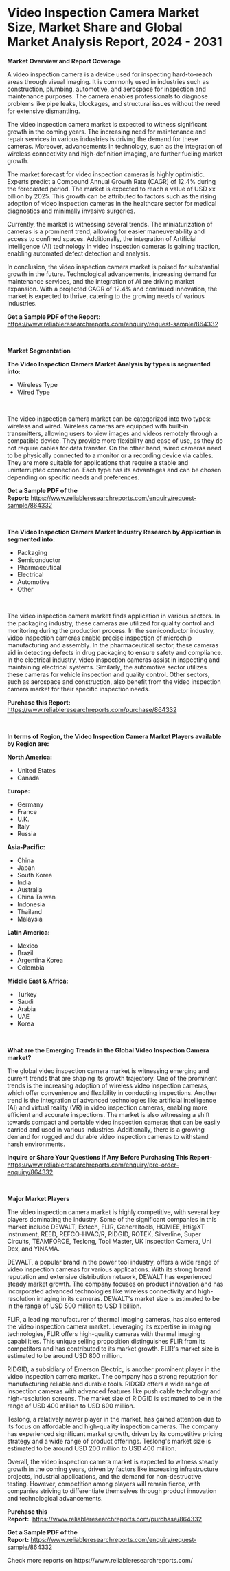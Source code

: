 <p><h1>Video Inspection Camera Market Size, Market Share and Global Market Analysis Report, 2024 - 2031</h1></p><p><strong>Market Overview and Report Coverage</strong></p>
<p><p>A video inspection camera is a device used for inspecting hard-to-reach areas through visual imaging. It is commonly used in industries such as construction, plumbing, automotive, and aerospace for inspection and maintenance purposes. The camera enables professionals to diagnose problems like pipe leaks, blockages, and structural issues without the need for extensive dismantling.</p><p>The video inspection camera market is expected to witness significant growth in the coming years. The increasing need for maintenance and repair services in various industries is driving the demand for these cameras. Moreover, advancements in technology, such as the integration of wireless connectivity and high-definition imaging, are further fueling market growth.</p><p>The market forecast for video inspection cameras is highly optimistic. Experts predict a Compound Annual Growth Rate (CAGR) of 12.4% during the forecasted period. The market is expected to reach a value of USD xx billion by 2025. This growth can be attributed to factors such as the rising adoption of video inspection cameras in the healthcare sector for medical diagnostics and minimally invasive surgeries.</p><p>Currently, the market is witnessing several trends. The miniaturization of cameras is a prominent trend, allowing for easier maneuverability and access to confined spaces. Additionally, the integration of Artificial Intelligence (AI) technology in video inspection cameras is gaining traction, enabling automated defect detection and analysis.</p><p>In conclusion, the video inspection camera market is poised for substantial growth in the future. Technological advancements, increasing demand for maintenance services, and the integration of AI are driving market expansion. With a projected CAGR of 12.4% and continued innovation, the market is expected to thrive, catering to the growing needs of various industries.</p></p>
<p><strong>Get a Sample PDF of the Report:</strong> <a href="https://www.reliableresearchreports.com/enquiry/request-sample/864332">https://www.reliableresearchreports.com/enquiry/request-sample/864332</a></p>
<p>&nbsp;</p>
<p><strong>Market Segmentation</strong></p>
<p><strong>The Video Inspection Camera Market Analysis by types is segmented into:</strong></p>
<p><ul><li>Wireless Type</li><li>Wired Type</li></ul></p>
<p>&nbsp;</p>
<p><p>The video inspection camera market can be categorized into two types: wireless and wired. Wireless cameras are equipped with built-in transmitters, allowing users to view images and videos remotely through a compatible device. They provide more flexibility and ease of use, as they do not require cables for data transfer. On the other hand, wired cameras need to be physically connected to a monitor or a recording device via cables. They are more suitable for applications that require a stable and uninterrupted connection. Each type has its advantages and can be chosen depending on specific needs and preferences.</p></p>
<p><strong>Get a Sample PDF of the Report:</strong>&nbsp;<a href="https://www.reliableresearchreports.com/enquiry/request-sample/864332">https://www.reliableresearchreports.com/enquiry/request-sample/864332</a></p>
<p>&nbsp;</p>
<p><strong>The Video Inspection Camera Market Industry Research by Application is segmented into:</strong></p>
<p><ul><li>Packaging</li><li>Semiconductor</li><li>Pharmaceutical</li><li>Electrical</li><li>Automotive</li><li>Other</li></ul></p>
<p>&nbsp;</p>
<p><p>The video inspection camera market finds application in various sectors. In the packaging industry, these cameras are utilized for quality control and monitoring during the production process. In the semiconductor industry, video inspection cameras enable precise inspection of microchip manufacturing and assembly. In the pharmaceutical sector, these cameras aid in detecting defects in drug packaging to ensure safety and compliance. In the electrical industry, video inspection cameras assist in inspecting and maintaining electrical systems. Similarly, the automotive sector utilizes these cameras for vehicle inspection and quality control. Other sectors, such as aerospace and construction, also benefit from the video inspection camera market for their specific inspection needs.</p></p>
<p><strong>Purchase this Report:</strong>&nbsp; <a href="https://www.reliableresearchreports.com/purchase/864332">https://www.reliableresearchreports.com/purchase/864332</a></p>
<p>&nbsp;</p>
<p><strong>In terms of Region, the Video Inspection Camera Market Players available by Region are:</strong></p>
<p>
    <p> <strong> North America: </strong>
        <ul>
            <li>United States</li>
            <li>Canada</li>
        </ul>
        </p> 
    <p> <strong> Europe: </strong>
        <ul>
            <li>Germany</li>
            <li>France</li>
            <li>U.K.</li>
            <li>Italy</li>
            <li>Russia</li>
        </ul>
        </p> 
    <p> <strong> Asia-Pacific: </strong>
        <ul>
            <li>China</li>
            <li>Japan</li>
            <li>South Korea</li>
            <li>India</li>
            <li>Australia</li>
            <li>China Taiwan</li>
            <li>Indonesia</li>
            <li>Thailand</li>
            <li>Malaysia</li>
        </ul>
        </p> 
    <p> <strong> Latin America: </strong>
        <ul>
            <li>Mexico</li>
            <li>Brazil</li>
            <li>Argentina Korea</li>
            <li>Colombia</li>
        </ul>
        </p> 
    <p> <strong> Middle East & Africa: </strong>
        <ul>
            <li>Turkey</li>
            <li>Saudi</li>
            <li>Arabia</li>
            <li>UAE</li>
            <li>Korea</li>
        </ul>
    </p>
    </p>
<p>&nbsp;</p>
<p><strong>What are the Emerging Trends in the Global Video Inspection Camera market?</strong></p>
<p><p>The global video inspection camera market is witnessing emerging and current trends that are shaping its growth trajectory. One of the prominent trends is the increasing adoption of wireless video inspection cameras, which offer convenience and flexibility in conducting inspections. Another trend is the integration of advanced technologies like artificial intelligence (AI) and virtual reality (VR) in video inspection cameras, enabling more efficient and accurate inspections. The market is also witnessing a shift towards compact and portable video inspection cameras that can be easily carried and used in various industries. Additionally, there is a growing demand for rugged and durable video inspection cameras to withstand harsh environments.</p></p>
<p><strong>Inquire or Share Your Questions If Any Before Purchasing This Report</strong>- <a href="https://www.reliableresearchreports.com/enquiry/pre-order-enquiry/864332">https://www.reliableresearchreports.com/enquiry/pre-order-enquiry/864332</a></p>
<p>&nbsp;</p>
<p><strong>Major Market Players</strong></p>
<p><p>The video inspection camera market is highly competitive, with several key players dominating the industry. Some of the significant companies in this market include DEWALT, Extech, FLIR, Generaltools, HOMIEE, Hti@XT instrument, REED, REFCO-HVAC/R, RIDGID, ROTEK, Silverline, Super Circuits, TEAMFORCE, Teslong, Tool Master, UK Inspection Camera, Uni Dex, and YINAMA.</p><p>DEWALT, a popular brand in the power tool industry, offers a wide range of video inspection cameras for various applications. With its strong brand reputation and extensive distribution network, DEWALT has experienced steady market growth. The company focuses on product innovation and has incorporated advanced technologies like wireless connectivity and high-resolution imaging in its cameras. DEWALT's market size is estimated to be in the range of USD 500 million to USD 1 billion.</p><p>FLIR, a leading manufacturer of thermal imaging cameras, has also entered the video inspection camera market. Leveraging its expertise in imaging technologies, FLIR offers high-quality cameras with thermal imaging capabilities. This unique selling proposition distinguishes FLIR from its competitors and has contributed to its market growth. FLIR's market size is estimated to be around USD 800 million.</p><p>RIDGID, a subsidiary of Emerson Electric, is another prominent player in the video inspection camera market. The company has a strong reputation for manufacturing reliable and durable tools. RIDGID offers a wide range of inspection cameras with advanced features like push cable technology and high-resolution screens. The market size of RIDGID is estimated to be in the range of USD 400 million to USD 600 million.</p><p>Teslong, a relatively newer player in the market, has gained attention due to its focus on affordable and high-quality inspection cameras. The company has experienced significant market growth, driven by its competitive pricing strategy and a wide range of product offerings. Teslong's market size is estimated to be around USD 200 million to USD 400 million.</p><p>Overall, the video inspection camera market is expected to witness steady growth in the coming years, driven by factors like increasing infrastructure projects, industrial applications, and the demand for non-destructive testing. However, competition among players will remain fierce, with companies striving to differentiate themselves through product innovation and technological advancements.</p></p>
<p><strong>Purchase this Report:</strong>&nbsp;&nbsp;<a href="https://www.reliableresearchreports.com/purchase/864332">https://www.reliableresearchreports.com/purchase/864332</a></p>
<p></p>
<p><strong>Get a Sample PDF of the Report:</strong>&nbsp;<a href="https://www.reliableresearchreports.com/enquiry/request-sample/864332">https://www.reliableresearchreports.com/enquiry/request-sample/864332</a></p>
<p>Check more reports on https://www.reliableresearchreports.com/</p>